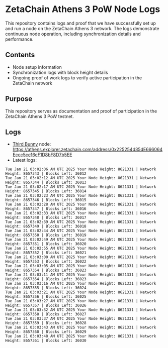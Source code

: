 # ZetaChain Athens 3 PoW Node Logs
This repository contains logs and proof that we have successfully set up and run a node on the ZetaChain Athens 3 network. The logs demonstrate continuous node operation, including synchronization details and performance.

## Contents
- Node setup information
- Synchronization logs with block height details
- Ongoing proof of work logs to verify active participation in the ZetaChain network

## Purpose
This repository serves as documentation and proof of participation in the ZetaChain Athens 3 PoW testnet.

## Logs

- [Third Bunny](https://thirdbunny.xyz/) node: https://athens.explorer.zetachain.com/address/0x225254d35dE666064Eccc5ce16eF1D8bF8D7b5EE
- Latest logs:
```
Tue Jan 21 03:02:06 AM UTC 2025 Your Node Height: 8621331 | Network Height: 8657343 | Blocks Left: 36012
Tue Jan 21 03:02:12 AM UTC 2025 Your Node Height: 8621331 | Network Height: 8657344 | Blocks Left: 36013
Tue Jan 21 03:02:17 AM UTC 2025 Your Node Height: 8621331 | Network Height: 8657345 | Blocks Left: 36014
Tue Jan 21 03:02:23 AM UTC 2025 Your Node Height: 8621331 | Network Height: 8657346 | Blocks Left: 36015
Tue Jan 21 03:02:28 AM UTC 2025 Your Node Height: 8621331 | Network Height: 8657347 | Blocks Left: 36016
Tue Jan 21 03:02:33 AM UTC 2025 Your Node Height: 8621331 | Network Height: 8657348 | Blocks Left: 36017
Tue Jan 21 03:02:39 AM UTC 2025 Your Node Height: 8621331 | Network Height: 8657349 | Blocks Left: 36018
Tue Jan 21 03:02:44 AM UTC 2025 Your Node Height: 8621331 | Network Height: 8657350 | Blocks Left: 36019
Tue Jan 21 03:02:49 AM UTC 2025 Your Node Height: 8621331 | Network Height: 8657351 | Blocks Left: 36020
Tue Jan 21 03:02:55 AM UTC 2025 Your Node Height: 8621331 | Network Height: 8657352 | Blocks Left: 36021
Tue Jan 21 03:03:00 AM UTC 2025 Your Node Height: 8621331 | Network Height: 8657353 | Blocks Left: 36022
Tue Jan 21 03:03:05 AM UTC 2025 Your Node Height: 8621331 | Network Height: 8657354 | Blocks Left: 36023
Tue Jan 21 03:03:11 AM UTC 2025 Your Node Height: 8621331 | Network Height: 8657354 | Blocks Left: 36023
Tue Jan 21 03:03:16 AM UTC 2025 Your Node Height: 8621331 | Network Height: 8657355 | Blocks Left: 36024
Tue Jan 21 03:03:21 AM UTC 2025 Your Node Height: 8621331 | Network Height: 8657356 | Blocks Left: 36025
Tue Jan 21 03:03:27 AM UTC 2025 Your Node Height: 8621331 | Network Height: 8657357 | Blocks Left: 36026
Tue Jan 21 03:03:32 AM UTC 2025 Your Node Height: 8621331 | Network Height: 8657358 | Blocks Left: 36027
Tue Jan 21 03:03:37 AM UTC 2025 Your Node Height: 8621331 | Network Height: 8657359 | Blocks Left: 36028
Tue Jan 21 03:03:43 AM UTC 2025 Your Node Height: 8621331 | Network Height: 8657360 | Blocks Left: 36029
Tue Jan 21 03:03:48 AM UTC 2025 Your Node Height: 8621331 | Network Height: 8657361 | Blocks Left: 36030
```
